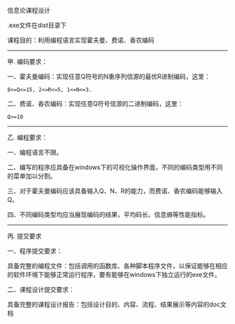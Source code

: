 信息论课程设计

.exe文件在dist目录下

课程目的：利用编程语言实现霍夫曼、费诺、香农编码

****

甲.  编码要求：

一、霍夫曼编码：实现任意Q符号的N重序列信源的最优R进制编码，这里：

    8<=Q<=15, 2<=R<=5, 1<=N<=3.

二、费诺、香农编码：实现任意Q符号信源的二进制编码，这里：

    Q>=10

****
 
乙.  编程要求：

一、编程语言不限。

二、编写的程序应具备在windows下的可视化操作界面，不同的编码类型用不同的菜单加以分割。

三、对于霍夫曼编码应该具备输入Q、N、R的能力，而费诺、香农编码能够输入Q。

四、不同编码类型均应当展现编码的结果，平均码长、信息熵等性能指标。

****

丙.  提交要求

一、程序提交要求：

具备完整的编程文件：包括调用的函数库、各种脚本程序文件，以保证能够在相应的软件环境下能够正常运行程序，要有能够在windows下独立运行的exe文件。

二、课程设计提交要求：

具备完整的课程设计报告：包括设计目的、内容、流程、结果展示等内容的doc文档
